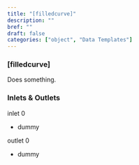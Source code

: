 ```yaml
---
title: "[filledcurve]"
description: ""
bref: ""
draft: false
categories: ["object", "Data Templates"]
---
```


### [filledcurve]

Does something.

### Inlets & Outlets

inlet 0

 - dummy

outlet 0

 - dummy
 
